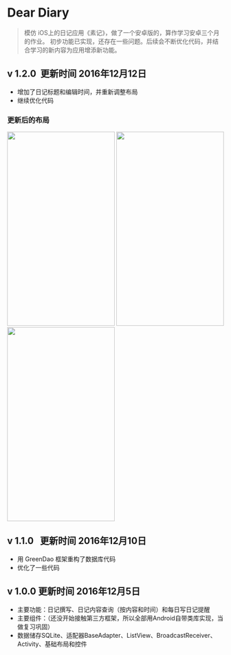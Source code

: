 # Dear Diary
>模仿 iOS上的日记应用《素记》，做了一个安卓版的，算作学习安卓三个月的作业。
初步功能已实现，还存在一些问题。后续会不断优化代码，并结合学习的新内容为应用增添新功能。

## v 1.2.0  更新时间 2016年12月12日
- 增加了日记标题和编辑时间，并重新调整布局
- 继续优化代码

### 更新后的布局

<img src="https://github.com/neon-zhao/DearDiary/blob/master/pic/update_main.png" width=250 height="450" />
<img src="https://github.com/neon-zhao/DearDiary/blob/master/pic/update_search.png" width=250 height="450" />
<img src="https://github.com/neon-zhao/DearDiary/blob/master/pic/update_edit.png" width=250 height="450" />

## v 1.1.0    更新时间 2016年12月10日
- 用 GreenDao 框架重构了数据库代码
- 优化了一些代码


## v 1.0.0    更新时间 2016年12月5日
- 主要功能：日记撰写、日记内容查询（按内容和时间）和每日写日记提醒
- 主要组件：（还没开始接触第三方框架，所以全部用Android自带类库实现，当做复习巩固）
- 数据储存SQLite、适配器BaseAdapter、ListView、BroadcastReceiver、Activity、基础布局和控件
